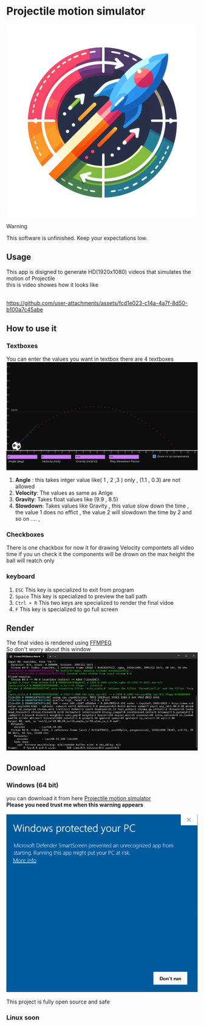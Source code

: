 # Projectile motion simulator

<p align=center>
  <img src="./assets\imgs\logo.png">
</p>

> [!WARNING]
> This software is unfinished. Keep your expectations low.

## Usage
This app is disigned to generate HD(1920x1080) videos that simulates the motion of Projectile
</br>
this is video showes how it looks like
</br>
</br>



https://github.com/user-attachments/assets/fcd1e023-c14a-4a7f-8d50-b100a7c45abe



## How to use it
### Textboxes
You can enter the values you want in textbox there are 4 textboxes
![img](./assets/imgs/Screenshot.png)
<ol>
    <li> 
        <strong>Angle</strong>
        : this takes intger value like( 1 , 2 ,3 ) only , (1.1 , 0.3) are not allowed
     </li>
    <li>
        <strong>Velocity</strong>: 
        The values as same as Anlge
    </li>
    <li>
        <strong>Gravity</strong>:
        Takes float values like (9.9 , 8.5)
    </li>
    <li>
        <strong>Slowdown</strong>:
        Takes values like Gravity , this value slow down the time , the value 1 does no effict , the value 2 will slowdown the time by 2 and so on .... ,
    </li>
    
</ol>

### Checkboxes
There is one chackbox for now it for drawing Velocity compontets all video time if you un check it the components will be drown on the max height the ball will reatch only
### keyboard
<ol>
    <li>
        <code>ESC</code> This key is specialized to exit from program
    </li>
    <li>
        <code>Space</code> This key is specialized to preview the ball path  
    </li>
    <li>
        <code>Ctrl + R</code> This two keys are specialized to render the final vidoe 
    </li>
    <li>
        <code>F</code> This key is specialized to go full screen  
    </li>
    
</ol>

## Render
The final video is rendered using [FFMPEG](https://www.ffmpeg.org/about.html)</br>
So don't worry about this window
![ffmpeg](./assets/imgs/ffmpeg.jpg)

## Download 
### Windows (64 bit)
you can download it from here [Projectile motion simulator ](#)
</br>
**Please you need trust me when this warning appears** </br></br>
![warning](./assets/imgs/win_warning.png)</br>

This project is fully open source and safe

### Linux soon
